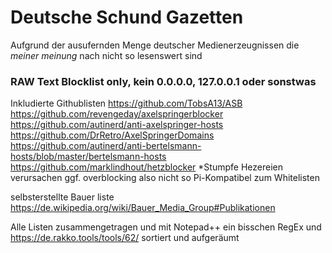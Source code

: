 # Deutsche Schund Gazetten
Aufgrund der ausufernden Menge deutscher Medienerzeugnissen die *meiner meinung* nach nicht so lesenswert sind

### RAW Text Blocklist only, kein 0.0.0.0,  127.0.0.1 oder sonstwas 

Inkludierte Githublisten 
https://github.com/TobsA13/ASB  
https://github.com/revengeday/axelspringerblocker  
https://github.com/autinerd/anti-axelspringer-hosts  
https://github.com/DrRetro/AxelSpringerDomains  
https://github.com/autinerd/anti-bertelsmann-hosts/blob/master/bertelsmann-hosts  
https://github.com/marklindhout/hetzblocker   *Stumpfe Hezereien verursachen ggf. overblocking also nicht so Pi-Kompatibel zum Whitelisten  

selbsterstellte Bauer liste https://de.wikipedia.org/wiki/Bauer_Media_Group#Publikationen  

Alle Listen zusammengetragen und mit Notepad++ ein bisschen RegEx und https://de.rakko.tools/tools/62/ sortiert und aufgeräumt  
